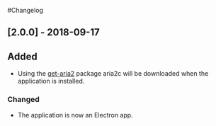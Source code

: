 #Changelog

## [2.0.0] - 2018-09-17
## Added
- Using the [get-aria2](https://github.com/znetstar/get-aria2) package aria2c will be downloaded when the application is installed.

### Changed
- The application is now an Electron app.